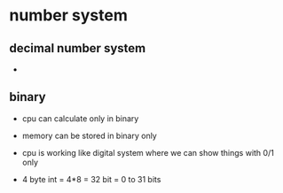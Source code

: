 # number system

## decimal number system

- 

## binary

- cpu can calculate only in binary
- memory can be stored in binary only

- cpu is working like digital system where we can show things with 0/1 only

- 4 byte int = 4*8 = 32 bit = 0 to 31 bits

